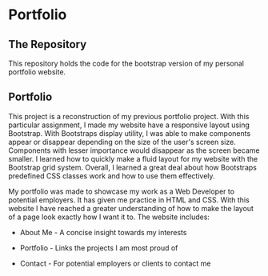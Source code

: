 # Portfolio
## The Repository

This repository holds the code for the bootstrap version of my personal portfolio website.

## Portfolio

This project is a reconstruction of my previous portfolio project. With this particular assignment, I made my website have a responsive layout using Bootstrap. With Bootstraps display utility, I was able to make components appear or disappear depending on the size of the user's screen size. Components with lesser importance would disappear as the screen became smaller. I learned how to quickly make a fluid layout for my website with the Bootstrap grid system. Overall, I learned a great deal about how Bootstraps predefined CSS classes work and how to use them effectively.




My portfolio was made to showcase my work as a Web Developer to potential employers. It has given me practice in HTML and CSS. With this website I have reached a greater understanding of how to make the layout of a page look exactly how I want it to. The website includes:

* About Me - A concise insight towards my interests

* Portfolio - Links the projects I am most proud of

* Contact - For potential employers or clients to contact me
